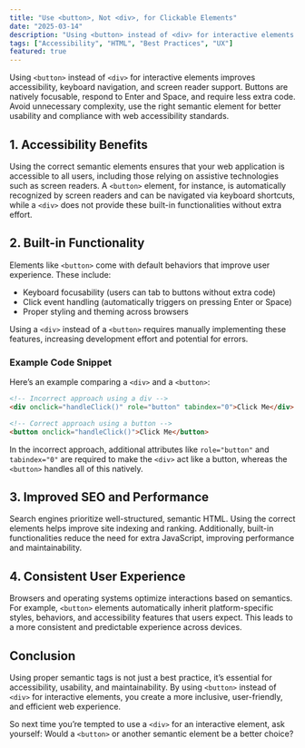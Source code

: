 ```yaml
---
title: "Use <button>, Not <div>, for Clickable Elements"
date: "2025-03-14"
description: "Using <button> instead of <div> for interactive elements improves accessibility, keyboard navigation, and screen reader support. Buttons are natively focusable, respond to Enter and Space, and require less extra code. Avoid unnecessary complexity, use the right semantic element for better usability and compliance with web accessibility standards."
tags: ["Accessibility", "HTML", "Best Practices", "UX"]
featured: true
---
```


Using `<button>` instead of `<div>` for interactive elements improves accessibility, keyboard navigation, and screen reader support. Buttons are natively focusable, respond to Enter and Space, and require less extra code. Avoid unnecessary complexity, use the right semantic element for better usability and compliance with web accessibility standards.

## 1. Accessibility Benefits

Using the correct semantic elements ensures that your web application is accessible to all users, including those relying on assistive technologies such as screen readers. A `<button>` element, for instance, is automatically recognized by screen readers and can be navigated via keyboard shortcuts, while a `<div>` does not provide these built-in functionalities without extra effort.

## 2. Built-in Functionality

Elements like `<button>` come with default behaviors that improve user experience. These include:

- Keyboard focusability (users can tab to buttons without extra code)
- Click event handling (automatically triggers on pressing Enter or Space)
- Proper styling and theming across browsers

Using a `<div>` instead of a `<button>` requires manually implementing these features, increasing development effort and potential for errors.

### Example Code Snippet

Here’s an example comparing a `<div>` and a `<button>`:

```html
<!-- Incorrect approach using a div -->
<div onclick="handleClick()" role="button" tabindex="0">Click Me</div>

<!-- Correct approach using a button -->
<button onclick="handleClick()">Click Me</button>
```

In the incorrect approach, additional attributes like `role="button"` and `tabindex="0"` are required to make the `<div>` act like a button, whereas the `<button>` handles all of this natively.

## 3. Improved SEO and Performance

Search engines prioritize well-structured, semantic HTML. Using the correct elements helps improve site indexing and ranking. Additionally, built-in functionalities reduce the need for extra JavaScript, improving performance and maintainability.

## 4. Consistent User Experience

Browsers and operating systems optimize interactions based on semantics. For example, `<button>` elements automatically inherit platform-specific styles, behaviors, and accessibility features that users expect. This leads to a more consistent and predictable experience across devices.

## Conclusion

Using proper semantic tags is not just a best practice, it’s essential for accessibility, usability, and maintainability. By using `<button>` instead of `<div>` for interactive elements, you create a more inclusive, user-friendly, and efficient web experience.

So next time you’re tempted to use a `<div>` for an interactive element, ask yourself: Would a `<button>` or another semantic element be a better choice?

